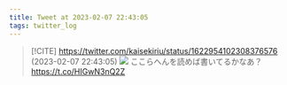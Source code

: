 ```yaml
---
title: Tweet at 2023-02-07 22:43:05
tags: twitter_log
---
```


> [!CITE] https://twitter.com/kaisekiriu/status/1622954102308376576 (2023-02-07 22:43:05)
> ![](https://twitter.com/kaisekiriu/status/1622954102308376576)
> ここらへんを読めば書いてるかなあ？
> https://t.co/HIGwN3nQ2Z
